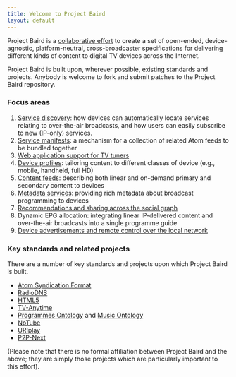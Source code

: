 ```yaml
---
title: Welcome to Project Baird
layout: default
---
```


Project Baird is a [collaborative effort](/getting-involved/)
to create a set of open-ended, device-agnostic, platform-neutral,
cross-broadcaster specifications for delivering different kinds of content
to digital TV devices across the Internet.

Project Baird is built upon, wherever possible, existing standards and
projects. Anybody is welcome to fork and submit patches to the Project
Baird repository.

### Focus areas

1. [Service discovery](http://wiki.github.com/nexgenta/Baird/tvdns): how devices can automatically locate services relating to over-the-air broadcasts, and how users can easily subscribe to new (IP-only) services.
2. [Service manifests](http://wiki.github.com/nexgenta/Baird/service-manifests): a mechanism for a collection of related Atom feeds to be bundled together
3. [Web application support for TV tuners](http://wiki.github.com/nexgenta/Baird/javascript-support-for-tuners)
4. [Device profiles](http://wiki.github.com/nexgenta/Baird/device-profiles): tailoring content to different classes of device (e.g., mobile, handheld, full HD)
5. [Content feeds](http://wiki.github.com/nexgenta/Baird/content-feeds): describing both linear and on-demand primary and secondary content to devices
6. [Metadata services](http://wiki.github.com/nexgenta/Baird/programmes-ontology-resolver): providing rich metadata about broadcast programming to devices
7. [Recommendations and sharing across the social graph](http://wiki.github.com/nexgenta/Baird/social-graph)
8. Dynamic EPG allocation: integrating linear IP-delivered content and over-the-air broadcasts into a single programme guide
9. [Device advertisements and remote control over the local network](http://wiki.github.com/nexgenta/Baird/ip-remote-control)

### Key standards and related projects

There are a number of key standards and projects upon which Project Baird is
built.

* [Atom Syndication Format](http://atompub.org/)
* [RadioDNS](http://www.radiodns.org/)
* [HTML5](http://dev.w3.org/html5/spec/Overview.html)
* [TV-Anytime](http://www.tv-anytime.org/)
* [Programmes Ontology](http://www.bbc.co.uk/ontologies/programmes/) and [Music Ontology](http://musicontology.com/)
* [NoTube](http://notube.org/)
* [URIplay](http://uriplay.org/)
* [P2P-Next](http://www.p2p-next.org/)

(Please note that there is no formal affiliation between Project Baird
and the above; they are simply those projects which are particularly important
to this effort).
